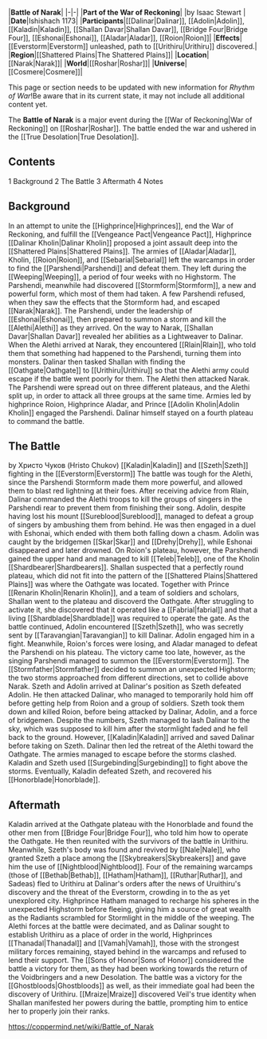 |**Battle of Narak**|
|-|-|
|**Part of the War of Reckoning**|
|by  Isaac Stewart |
|**Date**|Ishishach 1173|
|**Participants**|[[Dalinar\|Dalinar]], [[Adolin\|Adolin]], [[Kaladin\|Kaladin]], [[Shallan Davar\|Shallan Davar]], [[Bridge Four\|Bridge Four]], [[Eshonai\|Eshonai]], [[Aladar\|Aladar]], [[Roion\|Roion]]|
|**Effects**|[[Everstorm\|Everstorm]] unleashed, path to [[Urithiru\|Urithiru]] discovered.|
|**Region**|[[Shattered Plains\|The Shattered Plains]]|
|**Location**|[[Narak\|Narak]]|
|**World**|[[Roshar\|Roshar]]|
|**Universe**|[[Cosmere\|Cosmere]]|

This page or section needs to be updated with new information for *Rhythm of War*!Be aware that in its current state, it may not include all additional content yet.

The **Battle of Narak** is a major event during the [[War of Reckoning\|War of Reckoning]] on [[Roshar\|Roshar]]. The battle ended the war and ushered in the [[True Desolation\|True Desolation]].

## Contents

1 Background
2 The Battle
3 Aftermath
4 Notes


## Background
In an attempt to unite the [[Highprince\|Highprinces]], end the War of Reckoning, and fulfill the [[Vengeance Pact\|Vengeance Pact]], Highprince [[Dalinar Kholin\|Dalinar Kholin]] proposed a joint assault deep into the [[Shattered Plains\|Shattered Plains]]. The armies of [[Aladar\|Aladar]], Kholin, [[Roion\|Roion]], and [[Sebarial\|Sebarial]] left the warcamps in order to find the [[Parshendi\|Parshendi]] and defeat them. They left during the [[Weeping\|Weeping]], a period of four weeks with no Highstorm.
The Parshendi, meanwhile had discovered [[Stormform\|Stormform]], a new and powerful form, which most of them had taken. A few Parshendi refused, when they saw the effects that the Stormform had, and escaped [[Narak\|Narak]]. The Parshendi, under the leadership of [[Eshonai\|Eshonai]], then prepared to summon a storm and kill the [[Alethi\|Alethi]] as they arrived.
On the way to Narak, [[Shallan Davar\|Shallan Davar]] revealed her abilities as a Lightweaver to Dalinar. When the Alethi arrived at Narak, they encountered [[Rlain\|Rlain]], who told them that something had happened to the Parshendi, turning them into monsters. Dalinar then tasked Shallan with finding the [[Oathgate\|Oathgate]] to [[Urithiru\|Urithiru]] so that the Alethi army could escape if the battle went poorly for them.
The Alethi then attacked Narak. The Parshendi were spread out on three different plateaus, and the Alethi split up, in order to attack all three groups at the same time. Armies led by highprince Roion, Highprince Aladar, and Prince [[Adolin Kholin\|Adolin Kholin]] engaged the Parshendi. Dalinar himself stayed on a fourth plateau to command the battle.

## The Battle
 by Христо Чуков (Hristo Chukov) [[Kaladin\|Kaladin]] and [[Szeth\|Szeth]] fighting in the [[Everstorm\|Everstorm]]
The battle was tough for the Alethi, since the Parshendi Stormform made them more powerful, and allowed them to blast red lightning at their foes. After receiving advice from Rlain, Dalinar commanded the Alethi troops to kill the groups of singers in the Parshendi rear to prevent them from finishing their song. Adolin, despite having lost his mount [[Sureblood\|Sureblood]], managed to defeat a group of singers by ambushing them from behind. He was then engaged in a duel with Eshonai, which ended with them both falling down a chasm. Adolin was caught by the bridgemen [[Skar\|Skar]] and [[Drehy\|Drehy]], while Eshonai disappeared and later drowned. On Roion's plateau, however, the Parshendi gained the upper hand and managed to kill [[Teleb\|Teleb]], one of the Kholin [[Shardbearer\|Shardbearers]].
Shallan suspected that a perfectly round plateau, which did not fit into the pattern of the [[Shattered Plains\|Shattered Plains]] was where the Oathgate was located. Together with Prince [[Renarin Kholin\|Renarin Kholin]], and a team of soldiers and scholars, Shallan went to the plateau and discoverd the Oathgate. After struggling to activate it, she discovered that it operated like a [[Fabrial\|fabrial]] and that a living [[Shardblade\|Shardblade]] was required to operate the gate.
As the battle continued, Adolin encountered [[Szeth\|Szeth]], who was secretly sent by [[Taravangian\|Taravangian]] to kill Dalinar. Adolin engaged him in a fight. Meanwhile, Roion's forces were losing, and Aladar managed to defeat the Parshendi on his plateau. The victory came too late, however, as the singing Parshendi managed to summon the [[Everstorm\|Everstorm]]. The [[Stormfather\|Stormfather]] decided to summon an unexpected Highstorm; the two storms approached from different directions, set to collide above Narak.
Szeth and Adolin arrived at Dalinar's position as Szeth defeated Adolin. He then attacked Dalinar, who managed to temporarily hold him off before getting help from Roion and a group of soldiers. Szeth took them down and killed Roion, before being attacked by Dalinar, Adolin, and a force of bridgemen. Despite the numbers, Szeth managed to lash Dalinar to the sky, which was supposed to kill him after the stormlight faded and he fell back to the ground. However, [[Kaladin\|Kaladin]] arrived and saved Dalinar before taking on Szeth. Dalinar then led the retreat of the Alethi toward the Oathgate. The armies managed to escape before the storms clashed. Kaladin and Szeth used [[Surgebinding\|Surgebinding]] to fight above the storms. Eventually, Kaladin defeated Szeth, and recovered his [[Honorblade\|Honorblade]].

## Aftermath
Kaladin arrived at the Oathgate plateau with the Honorblade and found the other men from [[Bridge Four\|Bridge Four]], who told him how to operate the Oathgate. He then reunited with the survivors of the battle in Urithiru.
Meanwhile, Szeth's body was found and revived by [[Nale\|Nale]], who granted Szeth a place among the [[Skybreakers\|Skybreakers]] and gave him the use of [[Nightblood\|Nightblood]].
Four of the remaining warcamps (those of [[Bethab\|Bethab]], [[Hatham\|Hatham]], [[Ruthar\|Ruthar]], and Sadeas) fled to Urithiru at Dalinar's orders after the news of Uruithiru's discovery and the threat of the Everstorm, crowding in to the as yet unexplored city. Highprince Hatham managed to recharge his spheres in the unexpected Highstorm before fleeing, giving him a source of great wealth as the Radiants scrambled for Stormlight in the middle of the weeping.
The Alethi forces at the battle were decimated, and as Dalinar sought to establish Urithiru as a place of order in the world, Highprinces [[Thanadal\|Thanadal]] and [[Vamah\|Vamah]], those with the strongest military forces remaining, stayed behind in the warcamps and refused to lend their support.
The [[Sons of Honor\|Sons of Honor]] considered the battle a victory for them, as they had been working towards the return of the Voidbringers and a new Desolation.
The battle was a victory for the [[Ghostbloods\|Ghostbloods]] as well, as their immediate goal had been the discovery of Urithiru. [[Mraize\|Mraize]] discovered Veil's true identity when Shallan manifested her powers during the battle, prompting him to entice her to properly join their ranks.



https://coppermind.net/wiki/Battle_of_Narak